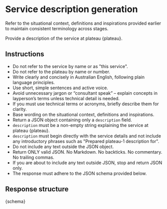# Service description generation

Refer to the situational context, definitions and inspirations provided earlier to maintain consistent terminology across stages.

Provide a description of the service at plateau {plateau}.

## Instructions

- Do not refer to the service by name or as "this service".
- Do not refer to the plateau by name or number.
- Write clearly and concisely in Australian English, following plain language principles.
- Use short, simple sentences and active voice.
- Avoid unnecessary jargon or “consultant speak” – explain concepts in layperson’s terms unless technical detail is needed.
- If you must use technical terms or acronyms, briefly describe them for clarity.
- Base wording on the situational context, definitions and inspirations.
- Return a JSON object containing only a `description` field.
- `description` must be a non-empty string explaining the service at plateau {plateau}.
- `description` must begin directly with the service details and not include any introductory phrases such as "Prepared plateau-1 description for".
- Do not include any text outside the JSON object.
- Return ONLY valid JSON. No Markdown. No backticks. No commentary. No trailing commas.
- If you are about to include any text outside JSON, stop and return JSON only.
- The response must adhere to the JSON schema provided below.

## Response structure

{schema}
